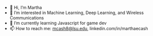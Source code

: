 - 👋 Hi, I’m Martha
- 👀 I’m interested in Machine Learning, Deep Learning, and Wireless Communications
- 🌱 I’m currently learning Javascript for game dev
- 📫 How to reach me: mcash8@lsu.edu, linkedin.com/in/marthaecash

<!---
mcash8/mcash8 is a ✨ special ✨ repository because its `README.md` (this file) appears on your GitHub profile.
You can click the Preview link to take a look at your changes.
--->
